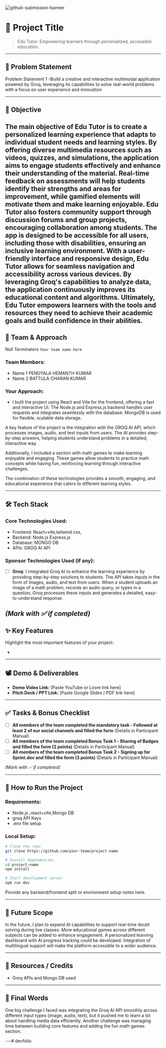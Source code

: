 ![github-submission-banner](https://github.com/user-attachments/assets/a1493b84-e4e2-456e-a791-ce35ee2bcf2f)

# 🚀 Project Title

> Edu Tutor: Empowering learners through personalized, accessible education.




---

## 📌 Problem Statement

Problem Statement 1 -Build a creative and interactive multimodal application powered by Groq, leveraging its capabilities to solve real-world problems with a focus on user experience and innovation


---

## 🎯 Objective

The main objective of Edu Tutor is to create a personalized learning experience that adapts to individual student needs and learning styles. By offering diverse multimedia resources such as videos, quizzes, and simulations, the application aims to engage students effectively and enhance their understanding of the material. Real-time feedback on assessments will help students identify their strengths and areas for improvement, while gamified elements will motivate them and make learning enjoyable. Edu Tutor also fosters community support through discussion forums and group projects, encouraging collaboration among students. The app is designed to be accessible for all users, including those with disabilities, ensuring an inclusive learning environment. With a user-friendly interface and responsive design, Edu Tutor allows for seamless navigation and accessibility across various devices. By leveraging Groq's capabilities to analyze data, the application continuously improves its educational content and algorithms. Ultimately, Edu Tutor empowers learners with the tools and resources they need to achieve their academic goals and build confidence in their abilities.
---

## 🧠 Team & Approach

Null Terminators
`Your team name here`

### Team Members:  
- Name 1 PENDYALA HEMANTH KUMAR
- Name 2 BATTULA CHARAN KUMAR

### Your Approach:  
- I built the project using React and Vite for the frontend, offering a fast and interactive UI. The Node.js and Express.js backend handles user requests and integrates seamlessly with the database. MongoDB is used for flexible, scalable data storage.

A key feature of the project is the integration with the GROQ AI API, which processes images, audio, and text inputs from users. The AI provides step-by-step answers, helping students understand problems in a detailed, interactive way.

Additionally, I included a section with math games to make learning enjoyable and engaging. These games allow students to practice math concepts while having fun, reinforcing learning through interactive challenges.

The combination of these technologies provides a smooth, engaging, and educational experience that caters to different learning styles.


---

## 🛠️ Tech Stack

### Core Technologies Used:
- Frontend: React+vite,tailwind css,
- Backend: Node.js Express.js
- Database: MONGO DB
- APIs: GROQ AI API

### Sponsor Technologies Used (if any):
- [ ] **Groq:**  I integrated Groq AI to enhance the learning experience by providing step-by-step solutions to students. The API takes inputs in the form of images, audio, and text from users. When a student uploads an image of a math problem, records an audio query, or types in a question, Groq processes these inputs and generates a detailed, easy-to-understand response.


*(Mark with ✅ if completed)*
---

## ✨ Key Features

Highlight the most important features of your project:

-

---

## 📽️ Demo & Deliverables

- **Demo Video Link:** [Paste YouTube or Loom link here]  
- **Pitch Deck / PPT Link:** [Paste Google Slides / PDF link here]  

---

## ✅ Tasks & Bonus Checklist

- [ ] **All members of the team completed the mandatory task - Followed at least 2 of our social channels and filled the form** (Details in Participant Manual)  
- [ ] **All members of the team completed Bonus Task 1 - Sharing of Badges and filled the form (2 points)**  (Details in Participant Manual)
- [ ] **All members of the team completed Bonus Task 2 - Signing up for Sprint.dev and filled the form (3 points)**  (Details in Participant Manual)

*(Mark with ✅ if completed)*

---

## 🧪 How to Run the Project

### Requirements:
- Node.js ,react+vite,Mongo DB
- groq API Keys
- .env file setup 

### Local Setup:
```bash
# Clone the repo
git clone https://github.com/your-team/project-name

# Install dependencies
cd project-name
npm install

# Start development server
npm run dev
```

Provide any backend/frontend split or environment setup notes here.

---

## 🧬 Future Scope

In the future, I plan to expand AI capabilities to support real-time doubt solving during live classes. More educational games across different subjects can be added to enhance engagement. A personalized learning dashboard with AI progress tracking could be developed. Integration of multilingual support will make the platform accessible to a wider audience.


---

## 📎 Resources / Credits

- Groq APIs and Mongo DB used  
  

---

## 🏁 Final Words

One big challenge I faced was integrating the Groq AI API smoothly across different input types (image, audio, text), but it pushed me to learn a lot about handling media data efficiently. Another challenge was managing time between building core features and adding the fun math games section.


---# devfolio

